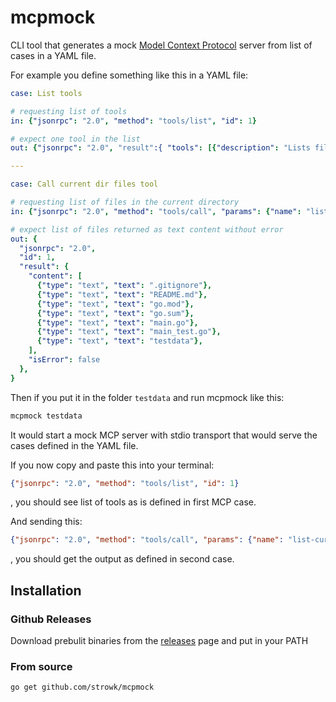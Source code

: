 # mcpmock

CLI tool that generates a mock [Model Context Protocol](https://modelcontextprotocol.io/) server from list of cases in a YAML file.

For example you define something like this in a YAML file:

```yaml
case: List tools

# requesting list of tools
in: {"jsonrpc": "2.0", "method": "tools/list", "id": 1}

# expect one tool in the list
out: {"jsonrpc": "2.0", "result":{ "tools": [{"description": "Lists files in the current directory", "inputSchema": {"type": "object"}, "name": "list-current-dir-files"}] }, "id": 1}

---

case: Call current dir files tool

# requesting list of files in the current directory
in: {"jsonrpc": "2.0", "method": "tools/call", "params": {"name": "list-current-dir-files", "arguments": {}}, "id": 1}

# expect list of files returned as text content without error
out: {
  "jsonrpc": "2.0", 
  "id": 1,
  "result": {
    "content": [
      {"type": "text", "text": ".gitignore"},
      {"type": "text", "text": "README.md"},
      {"type": "text", "text": "go.mod"},
      {"type": "text", "text": "go.sum"},
      {"type": "text", "text": "main.go"},
      {"type": "text", "text": "main_test.go"},
      {"type": "text", "text": "testdata"},
    ],
    "isError": false
  }, 
}
```

Then if you put it in the folder `testdata` and run mcpmock like this:

```bash
mcpmock testdata
```

It would start a mock MCP server with stdio transport that would serve the cases defined in the YAML file.

If you now copy and paste this into your terminal:

```json
{"jsonrpc": "2.0", "method": "tools/list", "id": 1}
```
, you should see list of tools as is defined in first MCP case.

And sending this:

```json
{"jsonrpc": "2.0", "method": "tools/call", "params": {"name": "list-current-dir-files", "arguments": {}}, "id": 1}
```

, you should get the output as defined in second case.


## Installation

### Github Releases

Download prebulit binaries from the [releases](https://github.com/strowk/mcpmock/releases) page and put in your PATH

### From source

```bash
go get github.com/strowk/mcpmock
```
